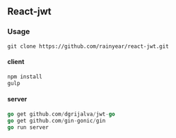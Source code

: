 React-jwt
---

### Usage

```
git clone https://github.com/rainyear/react-jwt.git
```

#### client

```js
npm install
gulp
```

#### server

```go
go get github.com/dgrijalva/jwt-go
go get github.com/gin-gonic/gin
go run server
```
